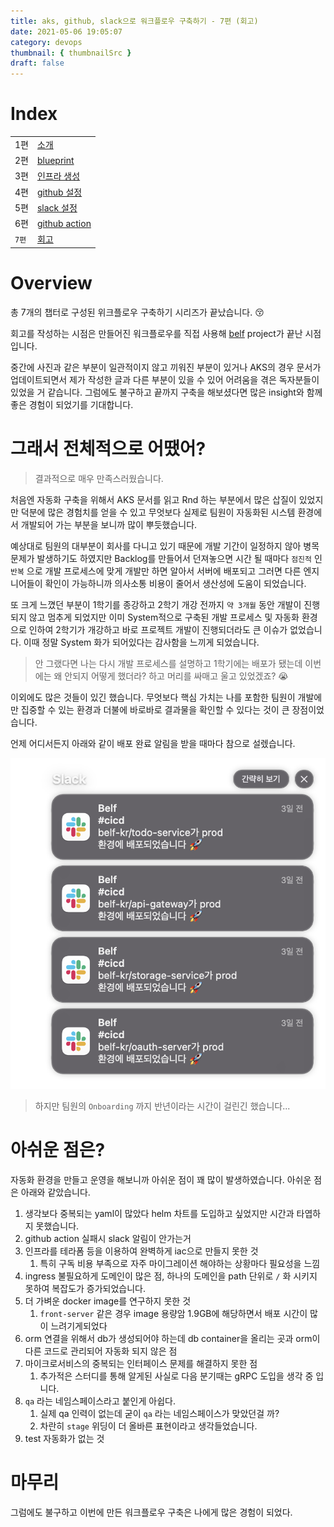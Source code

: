```yaml
---
title: aks, github, slack으로 워크플로우 구축하기 - 7편 (회고)
date: 2021-05-06 19:05:07
category: devops
thumbnail: { thumbnailSrc }
draft: false
---
```


# Index

|       |                                                            |
| ----- | ---------------------------------------------------------- |
| 1편   | [소개](/devops/workflows-with-aks-github-slack-1)          |
| 2편   | [blueprint](/devops/workflows-with-aks-github-slack-2)     |
| 3편   | [인프라 생성](/devops/workflows-with-aks-github-slack-3)   |
| 4편   | [github 설정](/devops/workflows-with-aks-github-slack-4)   |
| 5편   | [slack 설정](/devops/workflows-with-aks-github-slack-5)    |
| 6편   | [github action](/devops/workflows-with-aks-github-slack-6) |
| `7편` | [회고](/devops/workflows-with-aks-github-slack-7)          |

# Overview

총 7개의 챕터로 구성된 위크플로우 구축하기 시리즈가 끝났습니다. 😚

회고를 작성하는 시점은 만들어진 워크플로우를 직접 사용해 [belf](https://github.com/belf-kr) project가 끝난 시점입니다.

중간에 사진과 같은 부분이 일관적이지 않고 끼워진 부분이 있거나 AKS의 경우 문서가 업데이트되면서 제가 작성한 글과 다른 부분이 있을 수 있어 어려움을 겪은 독자분들이 있었을 거 같습니다. 그럼에도 불구하고 끝까지 구축을 해보셨다면 많은 insight와 함께 좋은 경험이 되었기를 기대합니다.

# 그래서 전체적으로 어땠어?

> 결과적으로 매우 만족스러웠습니다.

처음엔 자동화 구축을 위해서 AKS 문서를 읽고 Rnd 하는 부분에서 많은 삽질이 있었지만 덕분에 많은 경험치를 얻을 수 있고 무엇보다 실제로 팀원이 자동화된 시스템 환경에서 개발되어 가는 부분을 보니까 많이 뿌듯했습니다.

예상대로 팀원의 대부분이 회사를 다니고 있기 때문에 개발 기간이 일정하지 않아 병목 문제가 발생하기도 하였지만 Backlog를 만들어서 던져놓으면 시간 될 때마다 `점진적` 인 `반복` 으로 개발 프로세스에 맞게 개발만 하면 알아서 서버에 배포되고 그러면 다른 엔지니어들이 확인이 가능하니까 의사소통 비용이 줄어서 생산성에 도움이 되었습니다.

또 크게 느꼈던 부분이 1학기를 종강하고 2학기 개강 전까지 `약 3개월` 동안 개발이 진행되지 않고 멈추게 되었지만 이미 System적으로 구축된 개발 프로세스 및 자동화 환경으로 인하여 2학기가 개강하고 바로 프로젝트 개발이 진행되더라도 큰 이슈가 없었습니다. 이때 정말 System 화가 되어있다는 감사함을 느끼게 되었습니다.

> 안 그랬다면 나는 다시 개발 프로세스를 설명하고 1학기에는 배포가 됐는데 이번에는 왜 안되지 어떻게 했더라? 하고 머리를 싸매고 울고 있었겠죠? 😭

이외에도 많은 것들이 있긴 했습니다. 무엇보다 핵심 가치는 나를 포함한 팀원이 개발에만 집중할 수 있는 환경과 더불에 바로바로 결과물을 확인할 수 있다는 것이 큰 장점이었습니다.

언제 어디서든지 아래와 같이 배포 완료 알림을 받을 때마다 참으로 설렜습니다.

![](./images/workflows-with-aks-github-slack-7/1.png)

> 하지만 팀원의 `Onboarding` 까지 반년이라는 시간이 걸린긴 했습니다...

# 아쉬운 점은?

자동화 환경을 만들고 운영을 해보니까 아쉬운 점이 꽤 많이 발생하였습니다. 아쉬운 점은 아래와 같았습니다.

1. 생각보다 중복되는 yaml이 많았다 helm 차트를 도입하고 싶었지만 시간과 타엽하지 못했습니다.
1. github action 실패시 slack 알림이 안가는거
1. 인프라를 테라폼 등을 이용하여 완벽하게 iac으로 만들지 못한 것
   1. 특히 구독 비용 부족으로 자주 마이그레이션 해야하는 상황마다 필요성을 느낌
1. ingress 불필요하게 도메인이 많은 점, 하나의 도메인을 path 단위로 `/` 화 시키지 못하여 복잡도가 증가되었습니다.
1. 더 가벼운 docker image를 연구하지 못한 것
   1. `front-server` 같은 경우 image 용량암 1.9GB에 해당하면서 배포 시간이 많이 느려기게되었다
1. orm 연결을 위해서 db가 생성되어야 하는데 db container을 올리는 곳과 orm이 다른 코드로 관리되어 자동화 되지 않은 점
1. 마이크로서비스의 중복되는 인터페이스 문제를 해결하지 못한 점
   1. 추가적은 스터디를 통해 알게된 사실로 다음 분기때는 gRPC 도입을 생각 중 입니다.
1. `qa` 라는 네임스페이스라고 붙인게 아쉽다.
   1. 실제 qa 인력이 없는데 굳이 `qa` 라는 네임스페이스가 맞았던걸 까?
   2. 차란히 `stage` 위딩이 더 올바른 표현이라고 생각들었습니다.
1. test 자동화가 없는 것

# 마무리

그럼에도 불구하고 이번에 만든 워크플로우 구축은 나에게 많은 경험이 되었다.
